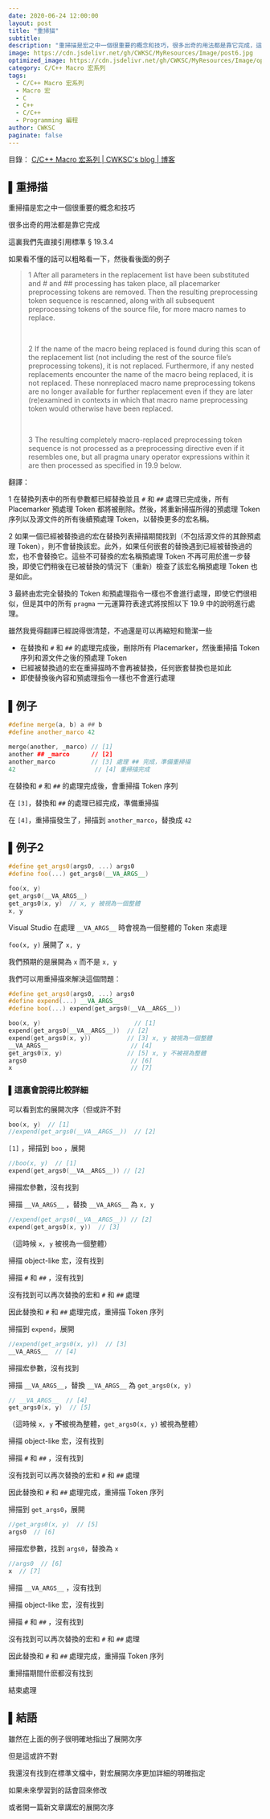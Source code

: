 ```yaml
---
date: 2020-06-24 12:00:00
layout: post
title: "重掃描"
subtitle: 
description: "重掃描是宏之中一個很重要的概念和技巧，很多出奇的用法都是靠它完成，這裏我們先直接引用標準 § 19.3.4 ，後面再有例子"
image: https://cdn.jsdelivr.net/gh/CWKSC/MyResources/Image/post6.jpg
optimized_image: https://cdn.jsdelivr.net/gh/CWKSC/MyResources/Image/optimized/post6_opt.jpg
category: C/C++ Macro 宏系列
tags:
  - C/C++ Macro 宏系列
  - Macro 宏
  - C
  - C++
  - C/C++
  - Programming 編程
author: CWKSC
paginate: false
---
```


目錄： <a href="https://cwksc.github.io/C_C++-Macro-宏系列/">C/C++ Macro 宏系列 | CWKSC's blog | 博客</a>

## ▌重掃描

重掃描是宏之中一個很重要的概念和技巧

很多出奇的用法都是靠它完成

這裏我們先直接引用標準 § 19.3.4 

如果看不懂的話可以粗略看一下，然後看後面的例子

> 1 After all parameters in the replacement list have been substituted and # and ## processing has taken place, all placemarker preprocessing tokens are removed. Then the resulting preprocessing token sequence is rescanned, along with all subsequent preprocessing tokens of the source file, for more macro names to replace. 
>
> <br>
>
> 2 If the name of the macro being replaced is found during this scan of the replacement list (not including the rest of the source file’s preprocessing tokens), it is not replaced. Furthermore, if any nested replacements encounter the name of the macro being replaced, it is not replaced. These nonreplaced macro name preprocessing tokens are no longer available for further replacement even if they are later (re)examined in contexts in which that macro name preprocessing token would otherwise have been replaced. 
>
> <br>
>
> 3 The resulting completely macro-replaced preprocessing token sequence is not processed as a preprocessing directive even if it resembles one, but all pragma unary operator expressions within it are then processed as specified in 19.9 below.

翻譯：

1 在替換列表中的所有參數都已經替換並且 `#` 和 `##` 處理已完成後，所有 Placemarker 預處理 Token 都將被刪除。然後，將重新掃描所得的預處理 Token 序列以及源文件的所有後續預處理 Token，以替換更多的宏名稱。

2 如果一個已經被替換過的宏在替換列表掃描期間找到（不包括源文件的其餘預處理 Token），則不會替換該宏。此外，如果任何嵌套的替換遇到已經被替換過的宏，也不會替換它。這些不可替換的宏名稱預處理 Token 不再可用於進一步替換，即使它們稍後在已被替換的情況下（重新）檢查了該宏名稱預處理 Token 也是如此。

3 最終由宏完全替換的 Token 和預處理指令一樣也不會進行處理，即使它們很相似，但是其中的所有 `pragma` 一元運算符表達式將按照以下 19.9 中的說明進行處理。

雖然我覺得翻譯已經說得很清楚，不過還是可以再縮短和簡潔一些

- 在替換和 `#` 和 `##` 的處理完成後，刪除所有 Placemarker，然後重掃描 Token 序列和源文件之後的預處理 Token
- 已經被替換過的宏在重掃描時不會再被替換，任何嵌套替換也是如此
- 即使替換後內容和預處理指令一樣也不會進行處理

## ▌例子

```c++
#define merge(a, b) a ## b
#define another_marco 42

merge(another, _marco) // [1]
another ## _marco      // [2] 
another_marco          // [3] 處理 ## 完成，準備重掃描
42                      // [4] 重掃描完成
```

在替換和 `#` 和 `##` 的處理完成後，會重掃描 Token 序列

在 `[3]`，替換和 `##` 的處理已經完成，準備重掃描

在 `[4]`，重掃描發生了，掃描到 `another_marco`，替換成 `42`

## ▌例子2

```c++
#define get_args0(args0, ...) args0
#define foo(...) get_args0(__VA_ARGS__)

foo(x, y)
get_args0(__VA_ARGS__)
get_args0(x, y)  // x, y 被視為一個整體
x, y
```

Visual Studio 在處理 `__VA_ARGS__` 時會視為一個整體的 Token 來處理

`foo(x, y)` 展開了 `x, y`

我們預期的是展開為 `x` 而不是  `x, y`

我們可以用重掃描來解決這個問題：

```c++
#define get_args0(args0, ...) args0
#define expend(...) __VA_ARGS__
#define boo(...) expend(get_args0(__VA__ARGS__))

boo(x, y)                          // [1]
expend(get_args0(__VA__ARGS__))  // [2]
expend(get_args0(x, y))          // [3] x, y 被視為一個整體
__VA_ARGS__                       // [4]
get_args0(x, y)                  // [5] x, y 不被視為整體
args0                             // [6]
x                                 // [7]
```

### **▌這裏會說得比較詳細**

可以看到宏的展開次序（但或許不對

```c++
boo(x, y)  // [1]
//expend(get_args0(__VA__ARGS__))  // [2]
```

`[1]` ，掃描到 `boo` ，展開

```c++
//boo(x, y)  // [1]
expend(get_args0(__VA__ARGS__)) // [2]
```

掃描宏參數，沒有找到

掃描 `__VA_ARGS__` ，替換 `__VA_ARGS__` 為 `x, y`

```c++
//expend(get_args0(__VA__ARGS__)) // [2]
expend(get_args0(x, y))  // [3]
```

 （這時候 `x, y` 被視為一個整體）

掃描 object-like 宏，沒有找到

掃描 `#` 和 `##` ，沒有找到

沒有找到可以再次替換的宏和 `#` 和 `##` 處理

因此替換和 `#` 和 `##` 處理完成，重掃描 Token 序列

掃描到 `expend`，展開

```c++
//expend(get_args0(x, y))  // [3]
__VA_ARGS__  // [4]
```

掃描宏參數，沒有找到

掃描 `__VA_ARGS__`，替換 `__VA_ARGS__` 為 `get_args0(x, y)`

```c++
// __VA_ARGS__  // [4]
get_args0(x, y)  // [5]
```

（這時候 `x, y` **不**被視為整體，`get_args0(x, y)` 被視為整體）

掃描 object-like 宏，沒有找到

掃描 `#` 和 `##` ，沒有找到

沒有找到可以再次替換的宏和 `#` 和 `##` 處理

因此替換和 `#` 和 `##` 處理完成，重掃描 Token 序列

掃描到 `get_args0`，展開

```c++
//get_args0(x, y)  // [5]
args0  // [6]
```

掃描宏參數，找到 `args0`，替換為 `x`

```c++
//args0  // [6]
x  // [7]
```

掃描 `__VA_ARGS__` ，沒有找到

掃描 object-like 宏，沒有找到

掃描 `#` 和 `##` ，沒有找到

沒有找到可以再次替換的宏和 `#` 和 `##` 處理

因此替換和 `#` 和 `##` 處理完成，重掃描 Token 序列

重掃描期間什麽都沒有找到

結束處理

## ▌結語

雖然在上面的例子很明確地指出了展開次序

但是這或許不對

我還沒有找到在標準文檔中，對宏展開次序更加詳細的明確指定

如果未來學習到的話會回來修改

或者開一篇新文章講宏的展開次序
